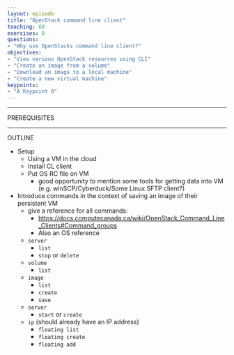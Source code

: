 ```yaml
---
layout: episode
title: "OpenStack command line client"
teaching: 60
exercises: 0
questions:
- "Why use OpenStacks command line client?"
objectives:
- "View various OpenStack resources using CLI"
- "Create an image from a volume"
- "Download an image to a local machine"
- "Create a new virtual machine"
keypoints:
- "A Keypoint 0"
---
```


---
PREREQUISITES

---
OUTLINE

* Setup
  * Using a VM in the cloud
  * Install CL client
  * Put OS RC file on VM
    * good opportunity to mention some tools for getting data into VM (e.g. winSCP/Cyberduck/Some Linux SFTP client?)
* Introduce commands in the context of saving an image of their persistent VM
  * give a reference for all commands:
    * https://docs.computecanada.ca/wiki/OpenStack_Command_Line_Clients#Command_groups
    * Also an OS reference
  * `server`
    * `list`
    * `stop` or `delete`
  * `volume`
    * `list`
  * `image`
    * `list`
    * `create`
    * `save`
  * `server`
    * `start` or `create`
  * `ip` (should already have an IP address)
    * `floating list`
    * `floating create`
    * `floating add`

  
